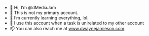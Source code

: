 - 👋 Hi, I’m @dMediaJam
- 👀 This is not my primary account.
- 🌱 I’m currently learning everything, lol.
- 💞️ I use this account when a task is unlrelated to my other account
- 📫 You can also reach me at www.dwaynejamieson.com

<!---
dMediaJam/dMediaJam is a ✨ special ✨ repository because its `README.md` (this file) appears on your GitHub profile.
You can click the Preview link to take a look at your changes.
--->
